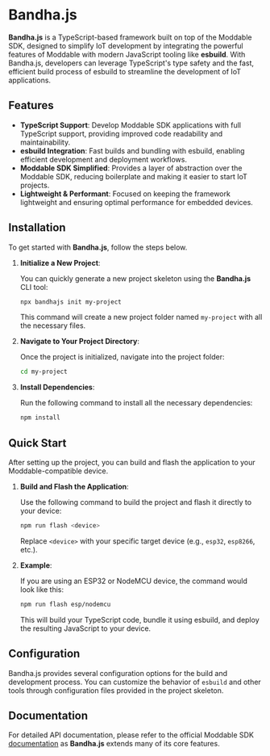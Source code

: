 # Bandha.js

**Bandha.js** is a TypeScript-based framework built on top of the Moddable SDK, designed to simplify IoT development by integrating the powerful features of Moddable with modern JavaScript tooling like **esbuild**. With Bandha.js, developers can leverage TypeScript's type safety and the fast, efficient build process of esbuild to streamline the development of IoT applications.

## Features

- **TypeScript Support**: Develop Moddable SDK applications with full TypeScript support, providing improved code readability and maintainability.
- **esbuild Integration**: Fast builds and bundling with esbuild, enabling efficient development and deployment workflows.
- **Moddable SDK Simplified**: Provides a layer of abstraction over the Moddable SDK, reducing boilerplate and making it easier to start IoT projects.
- **Lightweight & Performant**: Focused on keeping the framework lightweight and ensuring optimal performance for embedded devices.

## Installation

To get started with **Bandha.js**, follow the steps below.

1. **Initialize a New Project**:

   You can quickly generate a new project skeleton using the **Bandha.js** CLI tool:

   ```bash
   npx bandhajs init my-project
   ```

   This command will create a new project folder named `my-project` with all the necessary files.

2. **Navigate to Your Project Directory**:

   Once the project is initialized, navigate into the project folder:

   ```bash
   cd my-project
   ```

3. **Install Dependencies**:

   Run the following command to install all the necessary dependencies:

   ```bash
   npm install
   ```

## Quick Start

After setting up the project, you can build and flash the application to your Moddable-compatible device.

1. **Build and Flash the Application**:

   Use the following command to build the project and flash it directly to your device:

   ```bash
   npm run flash <device>
   ```

   Replace `<device>` with your specific target device (e.g., `esp32`, `esp8266`, etc.).

2. **Example**:

   If you are using an ESP32 or NodeMCU device, the command would look like this:

   ```bash
   npm run flash esp/nodemcu
   ```

   This will build your TypeScript code, bundle it using esbuild, and deploy the resulting JavaScript to your device.

## Configuration

Bandha.js provides several configuration options for the build and development process. You can customize the behavior of `esbuild` and other tools through configuration files provided in the project skeleton.

## Documentation

For detailed API documentation, please refer to the official Moddable SDK [documentation](https://github.com/Moddable-OpenSource/moddable) as **Bandha.js** extends many of its core features.
